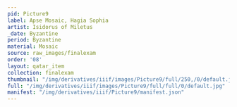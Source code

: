 ```yaml
---
pid: Picture9
label: Apse Mosaic, Hagia Sophia
artist: Isidorus of Miletus
_date: Byzantine
period: Byzantine
material: Mosaic
source: raw_images/finalexam
order: '08'
layout: qatar_item
collection: finalexam
thumbnail: "/img/derivatives/iiif/images/Picture9/full/250,/0/default.jpg"
full: "/img/derivatives/iiif/images/Picture9/full/full/0/default.jpg"
manifest: "/img/derivatives/iiif/Picture9/manifest.json"
---
```

